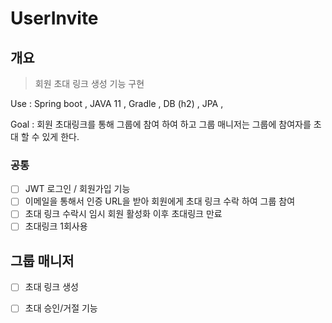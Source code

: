 # UserInvite

## 개요

> 회원 초대 링크 생성 기능 구현

Use : Spring boot , JAVA 11 , Gradle , DB (h2) , JPA , 

Goal :  회원 초대링크를 통해 그룹에 참여 하여 하고 그룹 매니저는 그룹에 참여자를 초대 할 수 있게 한다.

### 공통
- [ ]  JWT 로그인 / 회원가입 기능
- [ ]  이메일을 통해서 인증 URL을 받아 회원에게 초대 링크 수락 하여 그룹 참여 
- [ ] 초대 링크 수락시 임시 회원 활성화 이후 초대링크 만료
- [ ]  초대링크 1회사용

## 그룹 매니저
- [ ] 초대 링크 생성
- [ ] 초대 승인/거절 기능 

